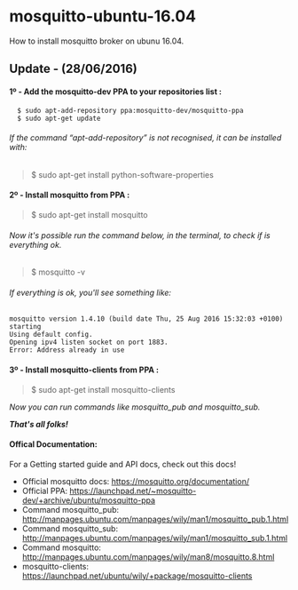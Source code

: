 # mosquitto-ubuntu-16.04
How to install mosquitto broker on ubunu 16.04.

## Update - (28/06/2016)

#### 1º - Add the mosquitto-dev PPA to your repositories list :
```
  $ sudo apt-add-repository ppa:mosquitto-dev/mosquitto-ppa
  $ sudo apt-get update
```
###### _If the command “apt-add-repository” is not recognised, it can be installed with:_

   > $ sudo apt-get install python-software-properties
   
#### 2º - Install mosquitto from PPA :

  > $ sudo apt-get install mosquitto
  
###### _Now it's possible run the command below, in the terminal, to check if is everything ok._
  
 > $ mosquitto -v
 
###### _If everything is ok, you'll see something like:_
 
 ```
 mosquitto version 1.4.10 (build date Thu, 25 Aug 2016 15:32:03 +0100) starting
 Using default config.
 Opening ipv4 listen socket on port 1883.
 Error: Address already in use
```
 

#### 3º - Install mosquitto-clients from PPA :
  > $ sudo apt-get install mosquitto-clients
  
  _Now you can run commands like mosquitto_pub and mosquitto_sub._
  
  _**That's all folks!**_
  
#### Offical Documentation:

For a Getting started guide and API docs, check out this docs!

+ Official mosquitto docs: https://mosquitto.org/documentation/
+ Official PPA: https://launchpad.net/~mosquitto-dev/+archive/ubuntu/mosquitto-ppa
+ Command mosquitto_pub: http://manpages.ubuntu.com/manpages/wily/man1/mosquitto_pub.1.html 
+ Command mosquitto_sub: http://manpages.ubuntu.com/manpages/wily/man1/mosquitto_sub.1.html 
+ Command mosquitto: http://manpages.ubuntu.com/manpages/wily/man8/mosquitto.8.html
+ mosquitto-clients: https://launchpad.net/ubuntu/wily/+package/mosquitto-clients

